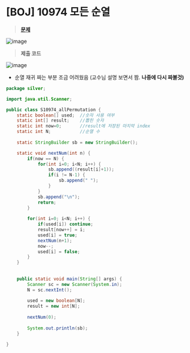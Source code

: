 # [BOJ] 10974 모든 순열
> **[문제](https://www.acmicpc.net/problem/10974)**
> 

![image](https://user-images.githubusercontent.com/80896077/174594532-6552263b-f029-428f-8501-df65782c8acb.png)

> **제출 코드**

![image](https://user-images.githubusercontent.com/80896077/174594652-f6c7b601-f67d-4668-845d-13f924cadc43.png)

- 순열 재귀 짜는 부분 조금 어려웠음 (교수님 설명 보면서 짬. **나중에 다시 짜볼것)**

```java
package silver;

import java.util.Scanner;

public class S10974_allPermutation {
	static boolean[] used;	//숫자 사용 여부
	static int[] result;	//뽑힌 숫자
	static int now=0;		//result에 저장된 마지막 index
	static int N;			//순열 수
	
	static StringBuilder sb = new StringBuilder();

	static void nextNum(int n) {
		if(now == N) {
			for(int i=0; i<N; i++) {
				sb.append((result[i]+1));
				if(i != N-1) {
					sb.append(" ");
				}
			}
			sb.append("\n");
			return;
		}
		
		for(int i=0; i<N; i++) {
			if(used[i]) continue;
			result[now++] = i;
			used[i] = true;
			nextNum(n+1);
			now--;
			used[i] = false;
		}
	}
	
	
	public static void main(String[] args) {
		Scanner sc = new Scanner(System.in);
		N = sc.nextInt();
		
		used = new boolean[N];
		result = new int[N];
		
		nextNum(0);
		
		System.out.println(sb);
	}

}
```
